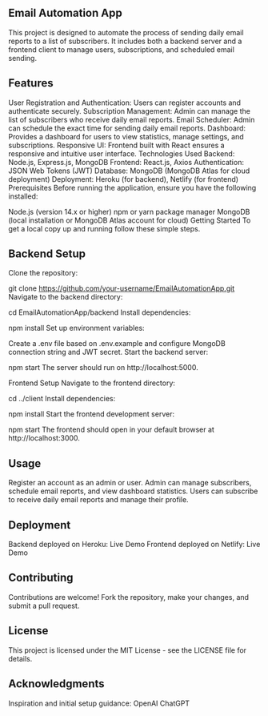 ## Email Automation App

This project is designed to automate the process of sending daily email reports to a list of subscribers. It includes both a backend server and a frontend client to manage users, subscriptions, and scheduled email sending.

## Features

User Registration and Authentication: Users can register accounts and authenticate securely.
Subscription Management: Admin can manage the list of subscribers who receive daily email reports.
Email Scheduler: Admin can schedule the exact time for sending daily email reports.
Dashboard: Provides a dashboard for users to view statistics, manage settings, and subscriptions.
Responsive UI: Frontend built with React ensures a responsive and intuitive user interface.
Technologies Used
Backend: Node.js, Express.js, MongoDB
Frontend: React.js, Axios
Authentication: JSON Web Tokens (JWT)
Database: MongoDB (MongoDB Atlas for cloud deployment)
Deployment: Heroku (for backend), Netlify (for frontend)
Prerequisites
Before running the application, ensure you have the following installed:

Node.js (version 14.x or higher)
npm or yarn package manager
MongoDB (local installation or MongoDB Atlas account for cloud)
Getting Started
To get a local copy up and running follow these simple steps.

## Backend Setup
Clone the repository:

git clone https://github.com/your-username/EmailAutomationApp.git
Navigate to the backend directory:


cd EmailAutomationApp/backend
Install dependencies:


npm install
Set up environment variables:

Create a .env file based on .env.example and configure MongoDB connection string and JWT secret.
Start the backend server:


npm start
The server should run on http://localhost:5000.

Frontend Setup
Navigate to the frontend directory:


cd ../client
Install dependencies:


npm install
Start the frontend development server:


npm start
The frontend should open in your default browser at http://localhost:3000.

## Usage
Register an account as an admin or user.
Admin can manage subscribers, schedule email reports, and view dashboard statistics.
Users can subscribe to receive daily email reports and manage their profile.

## Deployment
Backend deployed on Heroku: Live Demo
Frontend deployed on Netlify: Live Demo

## Contributing
Contributions are welcome! Fork the repository, make your changes, and submit a pull request.

## License
This project is licensed under the MIT License - see the LICENSE file for details.

## Acknowledgments
Inspiration and initial setup guidance: OpenAI ChatGPT

